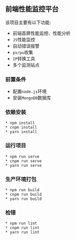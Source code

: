 ## 前端性能监控平台
该项目主要有以下功能:
* 前端首屏性能监控、性能分析
* `JS`性能监控
* 自动错误报警
* `pv/pu`收集
* `IP`转换工具
* 多个监测站点

### 前置条件
* 配置`node.js`环境
* 安装`MongoDB`数据库

### 依赖安装
```
* npm install
* cnpm install
* yarn install
```

### 运行项目
```
* npm run serve
* cnpm run serve
* yarn run serve
```

### 生产环境打包
```
* npm run build
* cnpm run build
* yarn run build
```

### 检错
```
* npm run lint
* cnpm run lint
* yarn run lint
```
